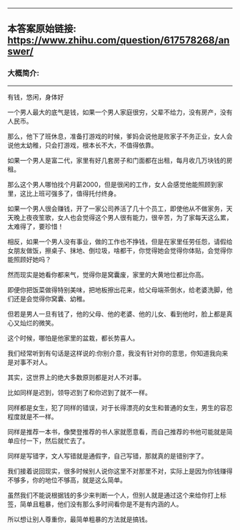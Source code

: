 ----------------------------------------
## 本答案原始链接: https://www.zhihu.com/question/617578268/answer/
### 大概简介: 
----------------------------------------
有钱，悠闲，身体好

一个男人最大的底气是钱，如果一个男人家庭很穷，父辈不给力，没有房产，没有人民币。

那么，他下了班休息，准备打游戏的时候，爹妈会说他是败家子不务正业，女人会说他太幼稚，只会打游戏，根本长不大，不值得依靠。

如果一个男人是富二代，家里有好几套房子和门面都在出租，每月收几万块钱的房租。

那么这个男人哪怕找个月薪2000，但是很闲的工作，女人会感觉他能照顾到家里，这比上班可强多了，值得托付终身。

如果一个男人很会赚钱，开了一家公司养活了几十个员工，即使他从不做家务，天天晚上夜夜笙歌，女人也会觉得这个男人很有能力，很辛苦，为了家每天这么累，太难得了，要珍惜！

相反，如果一个男人没有事业，做的工作也不挣钱，但是在家里任劳任怨，请假给女朋友做饭，擦桌子、抹地、倒垃圾，啥都干，你觉得她会觉得你体贴，会觉得你能照顾好她吗？

然而现实是她看你都来气，觉得你是窝囊废，家里的大黄地位都比你高。

即便你把饭菜做得特别美味，把地板擦出花来，给父母端茶倒水，给老婆洗脚，他们还是会觉得你窝囊、幼稚。

但若是男人一旦有钱了，他的父母、他的老婆、他的儿女、看到他时，脸上都是真心又灿烂的微笑。

这个时候，哪怕是他家里的盆栽，都长势喜人。

我们经常听到有句话是这样说的:你别介意，我没有针对你的意思，你知道我向来是对事不对人。

其实，这世界上的绝大多数原则都是对人不对事。

比如同样是迟到，领导迟到了和你迟到了就不一样。

同样都是女生，犯了同样的错误，对于长得漂亮的女生和普通的女生，男生的容忍程度就是不一样。

同样是推荐一本书，像樊登推荐的书人家就愿意看，而自己推荐的书他可能就是简单应付一下，然后就忙去了。

同样是写错字，文人写错就是通假字，自己写错，那就真的是错别字了。

我们接着说回现实，很多时候别人说你这里不对那里不对，实际上是因为你钱赚得不够多，你的地位不够高，就是这么简单。

虽然我们不能说根据钱的多少来判断一个人，但别人就是通过这个来给你打上标签，简单且粗暴，他们没有那么多时间看你是不是有内涵的人。

所以想让别人尊重你，最简单粗暴的方法就是搞钱。

